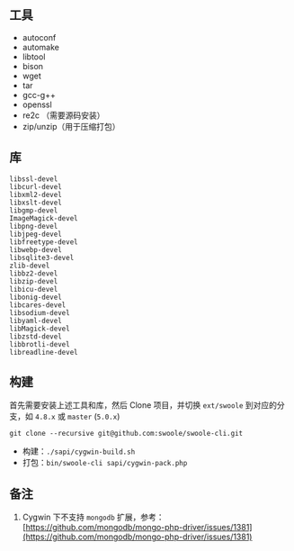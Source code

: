 工具
----
- autoconf
- automake
- libtool
- bison
- wget
- tar
- gcc-g++
- openssl
- re2c （需要源码安装）
- zip/unzip（用于压缩打包）

库
----
```
libssl-devel
libcurl-devel
libxml2-devel
libxslt-devel
libgmp-devel
ImageMagick-devel
libpng-devel
libjpeg-devel
libfreetype-devel
libwebp-devel
libsqlite3-devel
zlib-devel
libbz2-devel
libzip-devel
libicu-devel
libonig-devel
libcares-devel
libsodium-devel
libyaml-devel
libMagick-devel
libzstd-devel
libbrotli-devel
libreadline-devel
```

构建
------
首先需要安装上述工具和库，然后 Clone 项目，并切换 `ext/swoole` 到对应的分支，如 `4.8.x` 或 `master` (`5.0.x`)

```shell
git clone --recursive git@github.com:swoole/swoole-cli.git
```

- 构建：`./sapi/cygwin-build.sh`
- 打包：`bin/swoole-cli sapi/cygwin-pack.php`

备注
----
1. Cygwin 下不支持 `mongodb` 扩展，参考：[https://github.com/mongodb/mongo-php-driver/issues/1381](https://github.com/mongodb/mongo-php-driver/issues/1381)

